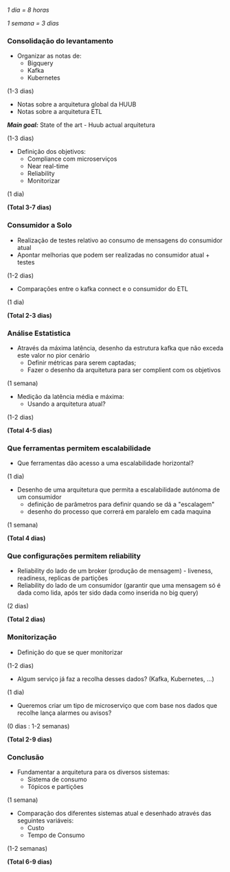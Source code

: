 *1 dia = 8 horas*

*1 semana = 3 dias*

### Consolidação do levantamento
- Organizar as notas de: 
	- Bigquery
	- Kafka
	- Kubernetes

(1-3 dias)

- Notas sobre a arquitetura global da HUUB 
- Notas sobre a arquitetura ETL

_**Main goal:**_ State of the art - Huub actual arquitetura 

(1-3 dias)

- Definição dos objetivos: 
	- Compliance com microserviços
	- Near real-time
	- Reliability
	- Monitorizar

(1 dia)

**(Total 3-7 dias)**

### Consumidor a Solo
- Realização de testes relativo ao consumo de mensagens do consumidor atual
- Apontar melhorias que podem ser realizadas no consumidor atual + testes

(1-2 dias)

- Comparações entre o kafka connect e o consumidor do ETL

(1 dia)

**(Total 2-3 dias)**


### Análise Estatistica
- Através da máxima latência, desenho da estrutura kafka que não exceda este valor no pior cenário
	- Definir métricas para serem captadas; 
	- Fazer o desenho da arquitetura para ser complient com os objetivos

(1 semana)

- Medição da latência média e máxima:
	- Usando a arquitetura atual?

(1-2 dias)

**(Total 4-5 dias)**


### Que ferramentas permitem escalabilidade
- Que ferramentas dão acesso a uma escalabilidade horizontal?

(1 dia)

- Desenho de uma arquitetura que permita a escalabilidade autónoma de um consumidor
	- definição de parâmetros para definir quando se dá a "escalagem"
	- desenho do processo que correrá em paralelo em cada maquina

(1 semana)

**(Total 4 dias)**


### Que configurações permitem reliability 
- Reliability do lado de um broker (produção de mensagem)
		- liveness, readiness, replicas de partições
- Reliability do lado de um consumidor (garantir que uma mensagem só é dada como lida, após ter sido dada como inserida no big query)

(2 dias)

**(Total 2 dias)**

### Monitorização
- Definição do que se quer monitorizar

(1-2 dias)

- Algum serviço já faz a recolha desses dados? (Kafka, Kubernetes, ...)

(1 dia)

- Queremos criar um tipo de microserviço que com base nos dados que recolhe lança alarmes ou avisos?

(0 dias : 1-2 semanas)

**(Total 2-9 dias)**




### Conclusão
- Fundamentar a arquitetura para os diversos sistemas: 
	- Sistema de consumo
	- Tópicos e partições

(1 semana)

- Comparação dos diferentes sistemas atual e desenhado através das seguintes variáveis:
	- Custo
	- Tempo de Consumo

(1-2 semanas)

**(Total 6-9 dias)**

